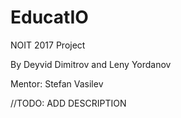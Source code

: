 # EducatIO

NOIT 2017 Project 

By Deyvid Dimitrov and Leny Yordanov

Mentor: Stefan Vasilev

//TODO: ADD DESCRIPTION

